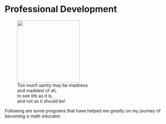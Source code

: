 # Professional Development

<figure class="right">
<a href="https://en.wikipedia.org/wiki/Don_Quixote_(Picasso)"><img src="https://upload.wikimedia.org/wikipedia/en/7/73/Don_Quixote_%281955%29_by_Pablo_Picasso.jpg" width="200px" /></a>
<figcaption>
    Too much sanity may be madness<br/> 
    and maddest of all, <br/>
    to see life as it is, <br/> 
    and not as it should be!
</figcaption>
</figure>

Following are some programs that have helped me greatly on my journey of becoming a math educator.